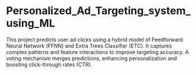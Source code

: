 # Personalized_Ad_Targeting_system_using_ML
This project predicts user ad clicks using a hybrid model of Feedforward Neural Network (FFNN) and Extra Trees Classifier (ETC). It captures complex patterns and feature interactions to improve targeting accuracy. A voting mechanism merges predictions, enhancing personalization and boosting click-through rates (CTR).
